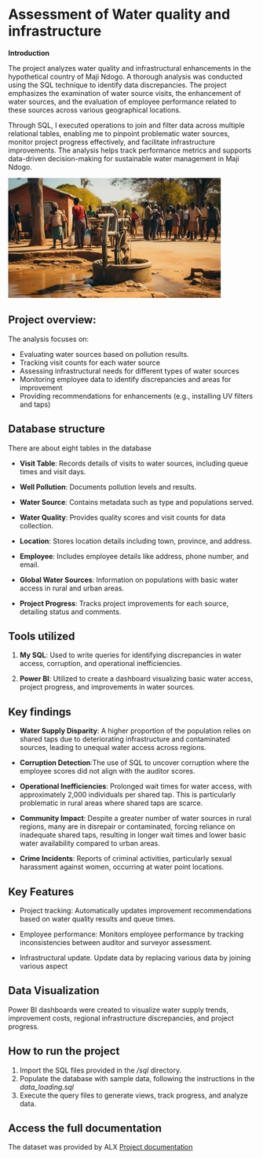 # Assessment of Water quality and infrastructure

**Introduction**

The project analyzes water quality and infrastructural enhancements in the hypothetical country of Maji Ndogo. A thorough analysis was conducted using the SQL technique to identify data discrepancies. The project emphasizes the examination of water source visits, the enhancement of water sources, and the evaluation of employee performance related to these sources across various geographical locations.

Through SQL, I executed operations to join and filter data across multiple relational tables, enabling me to pinpoint problematic water sources, monitor project progress effectively, and facilitate infrastructure improvements. The analysis helps track performance metrics and supports data-driven decision-making for sustainable water management in Maji Ndogo.

![Project_Overview](./Images/Maji_Ndogo.JPG)

## Project overview:

The analysis focuses on:  
- Evaluating water sources based on pollution results.
- Tracking visit counts for each water source  
- Assessing infrastructural needs for different types of water sources  
- Monitoring employee data to identify discrepancies and areas for improvement  
- Providing recommendations for enhancements (e.g., installing UV filters and taps)  

## Database structure

 There are about eight tables in the database 

- **Visit Table**: Records details of visits to water sources, including queue times and visit days.

- **Well Pollution**: Documents pollution levels and results.
  
- **Water Source**: Contains metadata such as type and populations served.

- **Water Quality**: Provides quality scores and visit counts for data collection.
  
- **Location**: Stores location details including town, province, and address.
  
- **Employee**: Includes employee details like address, phone number, and email.
  
- **Global Water Sources**: Information on populations with basic water access in rural and urban areas.
  
- **Project Progress**: Tracks project improvements for each source, detailing status and comments.

## Tools utilized


1) **My SQL**: Used to write queries for identifying discrepancies in water access, corruption, and operational inefficiencies.  

2) **Power BI**: Utilized to create a dashboard visualizing basic water access, project progress, and improvements in water sources.


## Key findings

- **Water Supply Disparity**: A higher proportion of the population relies on shared taps due to deteriorating infrastructure and contaminated sources, leading to unequal water access across regions.
 
- **Corruption Detection**:The use of SQL to uncover corruption where the employee scores did not align with the auditor scores.

- **Operational Inefficiencies**: Prolonged wait times for water access, with approximately 2,000 individuals per shared tap. This is particularly problematic in rural areas where shared taps are scarce.
 
- **Community Impact**: Despite a greater number of water sources in rural regions, many are in disrepair or contaminated, forcing reliance on inadequate shared taps, resulting in longer wait times and lower basic water availability compared to urban areas.
 
- **Crime Incidents**: Reports of criminal activities, particularly sexual harassment against women, occurring at water point locations.

## Key Features

- Project tracking: Automatically updates improvement recommendations based on water quality results and queue times.

- Employee performance: Monitors employee performance by tracking inconsistencies between auditor and surveyor assessment.

- Infrastructural update. Update data by replacing various data by joining various aspect



## Data Visualization


Power BI dashboards were created to visualize water supply trends, improvement costs, regional infrastructure discrepancies, and project progress.



## How to run the project

1. Import the SQL files provided in the */sql* directory.
2. Populate the database with sample data, following the instructions in the *data_loading.sql*
3. Execute the query files to generate views, track progress, and analyze data.

## Access the full documentation


The dataset was provided by ALX [Project documentation](https://alx.com)


